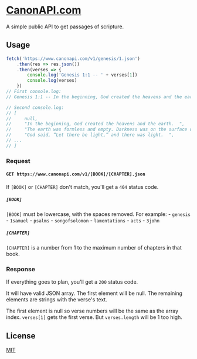 # [CanonAPI.com](https://www.canonapi.com/)

A simple public API to get passages of scripture.

## Usage

```js
fetch('https://www.canonapi.com/v1/genesis/1.json')
	.then(res => res.json())
	.then(verses => {
		console.log('Genesis 1:1 -- ' + verses[1])
		console.log(verses)
	})
// First console.log:
// Genesis 1:1 -- In the beginning, God created the heavens and the earth.

// Second console.log:
// [
//     null,
//     "In the beginning, God created the heavens and the earth.  ",
//     "The earth was formless and empty. Darkness was on the surface of the deep and God’s Spirit was hovering over the surface of the waters. ",
//     "God said, “Let there be light,” and there was light.  ",
// ...
// ]
```

### Request

#### `GET https://www.canonapi.com/v1/[BOOK]/[CHAPTER].json`

If `[BOOK]` or `[CHAPTER]` don't match, you'll get a `404` status code.

##### `[BOOK]`

`[BOOK]` must be lowercase, with the spaces removed. For example:
	- `genesis`
	- `1samuel`
	- `psalms`
	- `songofsolomon`
	- `lamentations`
	- `acts`
	- `3john`

##### `[CHAPTER]`

`[CHAPTER]` is a number from 1 to the maximum number of chapters in that book.


### Response

If everything goes to plan, you'll get a `200` status code.

It will have valid JSON array. The first element will be null. The remaining elements are strings with the verse's text.

The first element is null so verse numbers will be the same as the array index. `verses[1]` gets the first verse. But `verses.length` will be 1 too high.

<!-- Remove the extraneous null? Force API consumers to handle 1-based verses? -->

## License

[MIT](https://choosealicense.com/licenses/mit)
